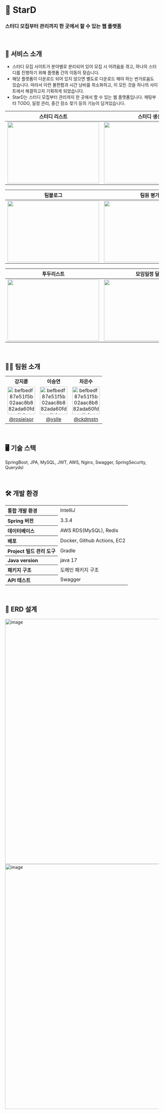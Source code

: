 # 🌟 StarD

### 스터디 모집부터 관리까지 한 곳에서 할 수 있는 웹 플랫폼

<br/>

## **📙 서비스 소개**
- 스터디 모집 사이트가 분야별로 분리되어 있어 모집 시 어려움을 겪고, 하나의 스터디를 진행하기 위해 플랫폼 간의 이동이 잦습니다.
- 해당 플랫폼이 다운로드 되어 있지 않으면 별도로 다운로드 해야 하는 번거로움도 있습니다. 따라서 이런 불편함과 시간 낭비를 최소화하고, 이 모든 것을 하나의 사이트에서 해결하고자 기획하게 되었습니다.
- StarD는 스터디 모집부터 관리까지 한 곳에서 할 수 있는 웹 플랫폼입니다.
채팅부터 TODO, 일정 관리, 중간 장소 찾기 등의 기능이 담겨있습니다.

| 스터디 리스트 | 스터디 생성  | 마이페이지 |
| ------- | ------- | ------- |
| <img src="https://github.com/user-attachments/assets/9dbebdd7-7eb3-4994-b02a-a5759bacd8ae" width="300px" height="200px"/> | <img src="https://github.com/user-attachments/assets/4953ecbf-9ae3-4f0c-8a2f-b6a5035f9447" width="300px" height="200px"/>| <img src="https://github.com/user-attachments/assets/28104b45-cfca-466e-a2ff-0c44511895bc" width="300px" height="200px"/> |

| 팀블로그 | 팀원 평가 | 프로필 수정 |
| ------- | ------- | ------- |
| <img src="https://github.com/user-attachments/assets/7dd5de4f-9de4-43a4-8388-a253c10bd242" width="300px" height="200px"/>  |<img src="https://github.com/user-attachments/assets/aab9f6d6-4ad9-4e72-89cf-a8a70e0185b0" width="300px" height="200px"/> | <img src="https://github.com/user-attachments/assets/661f523f-b936-4c03-89bf-6655572dbb40" width="300px" height="200px"/> |

| 투두리스트 |모임일정 달력 |
| ------- | ------- |
| <img src="https://github.com/user-attachments/assets/f786acf9-45b9-4519-875d-26422d2268b3" width="300px" height="200px"/> |<img src="https://github.com/user-attachments/assets/99a37823-4a06-4256-ae0c-2d80b75ac4f7" width="300px" height="200px"/> |

<br/>

## 👩‍💻 팀원 소개

<table style="width: 100%; text-align: center; border-collapse: collapse;">
  <tr>
    <th style="text-align: center;">강지륜</th>
    <th style="text-align: center;">이승연</th>
    <th style="text-align: center;">차은수</th>
  </tr>
  <tr>
    <td>
      <img src="https://github.com/user-attachments/assets/f9fca964-e4bf-44d5-bdf8-8ce925c82bb5" 
           alt="befbedf87e51f5b02aac8b882ada60fd-sticker" 
           border="0" 
           width="90px">
    </td>
    <td>
      <img src="https://github.com/user-attachments/assets/f9fca964-e4bf-44d5-bdf8-8ce925c82bb5" 
           alt="befbedf87e51f5b02aac8b882ada60fd-sticker" 
           border="0" 
           width="90px">
    </td>
    <td>
      <img src="https://github.com/user-attachments/assets/f9fca964-e4bf-44d5-bdf8-8ce925c82bb5" 
           alt="befbedf87e51f5b02aac8b882ada60fd-sticker" 
           border="0" 
           width="90px">
    </td>
  </tr>
  <tr>
    <td>
      <a href="https://github.com/rosieisor" target="_blank">@rosieisor</a>
    </td>
    <td>
      <a href="https://github.com/yslle" target="_blank">@yslle</a>
    </td>
    <td>
      <a href="https://github.com/ckdmstn" target="_blank">@ckdmstn</a>
    </td>
  </tr>
</table>

<br/>

## 🖥️ **기술 스택**

SpringBoot, JPA, MySQL, JWT, AWS, Nginx, Swagger, SpringSecurity, Querydsl

<br/>

## 🛠️ 개발 환경

<table style="width: 100%; text-align: left; border-collapse: collapse;">
  <tr>
    <th style="text-align: left;">통합 개발 환경</th>
    <td>IntelliJ</td>
  </tr>
  <tr>
    <th style="text-align: left;">Spring 버전</th>
    <td>3.3.4</td>
  </tr>
  <tr>
    <th style="text-align: left;">데이터베이스</th>
    <td>AWS RDS(MySQL), Redis</td>
  </tr>
  <tr>
    <th style="text-align: left;">배포</th>
    <td>Docker, Github Actions, EC2</td>
  </tr>
  <tr>
    <th style="text-align: left;">Project 빌드 관리 도구</th>
    <td>Gradle</td>
  </tr>
  <tr>
    <th style="text-align: left;">Java version</th>
    <td>java 17</td>
  </tr>
  <tr>
    <th style="text-align: left;">패키지 구조</th>
    <td>도메인 패키지 구조</td>
  </tr>
  <tr>
    <th style="text-align: left;">API 테스트</th>
    <td>Swagger</td>
  </tr>
</table>

<br/>

## 🔧 ERD 설계

<img src="https://github.com/user-attachments/assets/3fc2b3e2-1931-42dc-9e72-0cfdff6012ac" alt="image" width="800px">
<img src="https://github.com/user-attachments/assets/e2a09027-e20c-4fa5-a9d3-b1b911e2841b" alt="image" width="800px">


